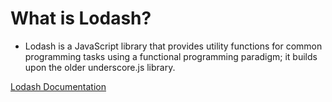 # What is Lodash?

- Lodash is a JavaScript library that provides utility functions for common programming tasks using a functional programming paradigm; it builds upon the older underscore.js library.

[Lodash Documentation](https://lodash.com/docs/4.17.15)
